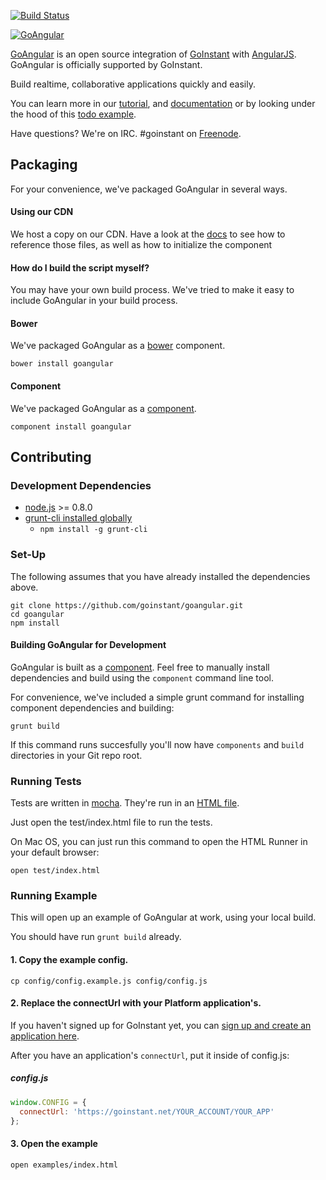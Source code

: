 [![Build Status](https://travis-ci.org/goinstant/goangular.png)](https://travis-ci.org/goinstant/goangular)

[![GoAngular](https://developers.goinstant.com/v1/GoAngular/static/images/goangular_logo.png)](https://www.goangular.org)

[GoAngular](https://developers.goinstant.com/v1/GoAngular/index.html) is an
open source integration of [GoInstant](https://goinstant.com) with
[AngularJS](http://angularjs.org/). GoAngular is officially supported by GoInstant.

Build realtime, collaborative applications quickly and easily.

You can learn more in our
[tutorial](https://developers.goinstant.com/v1/GoAngular/getting_started.html),
and
[documentation](https://developers.goinstant.com/v1/GoAngular/index.html) or by looking under the hood
of this [todo example](http://goangular-todo-example.herokuapp.com/).

Have questions? We're on IRC. #goinstant on [Freenode](http://freenode.net/).

## Packaging
For your convenience, we've packaged GoAngular in several ways.

#### Using our CDN

We host a copy on our CDN. Have a look at the [docs](https://developers.goinstant.com/v1/GoAngular/index.html)
to see how to reference those files, as well as how to initialize the component

#### How do I build the script myself?

You may have your own build process. We've tried to make it easy to include
GoAngular in your build process.

#### Bower

We've packaged GoAngular as a [bower](http://bower.io/) component.

```
bower install goangular
```

#### Component

We've packaged GoAngular as a [component](http://component.io/).

```
component install goangular
```

## Contributing

### Development Dependencies

- [node.js](http://nodejs.org/) >= 0.8.0
- [grunt-cli installed globally](http://gruntjs.com/getting-started)
  - `npm install -g grunt-cli`

### Set-Up

The following assumes that you have already installed the dependencies above.

```
git clone https://github.com/goinstant/goangular.git
cd goangular
npm install
```

#### Building GoAngular for Development

GoAngular is built as a [component](https://github.com/component/component).
Feel free to manually install dependencies and build using the `component`
command line tool.

For convenience, we've included a simple grunt command for installing
component dependencies and building:

```
grunt build
```

If this command runs succesfully you'll now have `components` and `build`
directories in your Git repo root.

### Running Tests

Tests are written in [mocha](http://visionmedia.github.io/mocha/). They're run
in an [HTML file](http://visionmedia.github.io/mocha/#html-reporter).

Just open the test/index.html file to run the tests.

On Mac OS, you can just run this command to open the HTML Runner in your
default browser:

```
open test/index.html
```

### Running Example

This will open up an example of GoAngular at work, using your local build.

You should have run `grunt build` already.

#### 1. Copy the example config.

```
cp config/config.example.js config/config.js
```

#### 2. Replace the connectUrl with your Platform application's.

If you haven't signed up for GoInstant yet, you can [sign up and create an
application here](https://goinstant.com/signup).

After you have an application's `connectUrl`, put it inside of config.js:

##### config.js

```js
window.CONFIG = {
  connectUrl: 'https://goinstant.net/YOUR_ACCOUNT/YOUR_APP'
};
```

#### 3. Open the example

```
open examples/index.html
```
